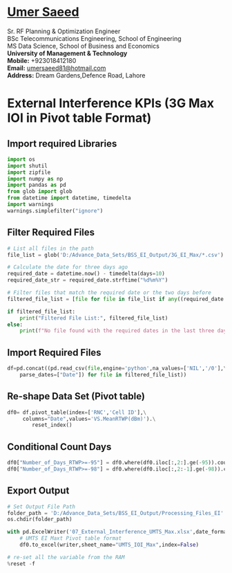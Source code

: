 #  [Umer Saeed](https://www.linkedin.com/in/engumersaeed/)
Sr. RF Planning & Optimization Engineer<br>
BSc Telecommunications Engineering, School of Engineering<br>
MS Data Science, School of Business and Economics<br>
**University of Management & Technology**<br>
**Mobile:**     +923018412180<br>
**Email:**  umersaeed81@hotmail.com<br>
**Address:** Dream Gardens,Defence Road, Lahore<br>

# External Interference KPIs (3G Max IOI in Pivot table Format)

## Import required Libraries


```python
import os
import shutil
import zipfile
import numpy as np
import pandas as pd
from glob import glob
from datetime import datetime, timedelta
import warnings
warnings.simplefilter("ignore")
```

## Filter Required Files


```python
# List all files in the path
file_list = glob('D:/Advance_Data_Sets/BSS_EI_Output/3G_EI_Max/*.csv')

# Calculate the date for three days ago
required_date = datetime.now() - timedelta(days=10)
required_date_str = required_date.strftime("%d%m%Y")

# Filter files that match the required date or the two days before
filtered_file_list = [file for file in file_list if any((required_date + timedelta(days=i)).strftime("%d%m%Y") in file for i in range(10))]

if filtered_file_list:
    print("Filtered File List:", filtered_file_list)
else:
    print(f"No file found with the required dates in the last three days.")
```

## Import Required Files


```python
df=pd.concat((pd.read_csv(file,engine='python',na_values=['NIL','/0'],\
    parse_dates=["Date"]) for file in filtered_file_list))
```

## Re-shape Data Set (Pivot table)


```python
df0= df.pivot_table(index=['RNC','Cell ID'],\
     columns="Date",values='VS.MeanRTWP(dBm)').\
        reset_index()
```

## Conditional Count Days


```python
df0["Number_of_Days_RTWP>=-95"] = df0.where(df0.iloc[:,2:].ge(-95)).count(axis=1)
df0["Number_of_Days_RTWP>=-98"] = df0.where(df0.iloc[:,2:-1].ge(-98)).count(axis=1)
```

## Export Output


```python
# Set Output File Path
folder_path = 'D:/Advance_Data_Sets/BSS_EI_Output/Processing_Files_EI'
os.chdir(folder_path)

with pd.ExcelWriter('07_External_Interference_UMTS_Max.xlsx',date_format = 'dd-mm-yyyy',datetime_format='dd-mm-yyyy') as writer:
    # UMTS EI Maxt Pivot table format
    df0.to_excel(writer,sheet_name="UMTS_IOI_Max",index=False)
```


```python
# re-set all the variable from the RAM
%reset -f
```
